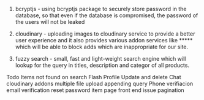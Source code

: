 1. bcryptjs - using bcryptjs package to securely store password in the database, so that even if the database is compromised, the password                  of the users will not be leaked

2. cloudinary - uploading images to cloudinary service to provide a better user experience and it also provides various addon services like                   ***** which will be able to block adds which are inappropriate for our site.

3. fuzzy search - small, fast and light-weight search engine which will lookup for the query in titles, description and categor of all                          products.




Todo 
    Items not found on search
    Flash
    Profile
    Update and delete
    Chat
    cloudinary addons
    multiple file upload
    appending query
    Phone verifiacion
    email verification
    reset password
    item page front end issue
    pagination

